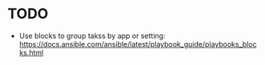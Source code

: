 # TODO

* Use blocks to group takss by app or setting: https://docs.ansible.com/ansible/latest/playbook_guide/playbooks_blocks.html
